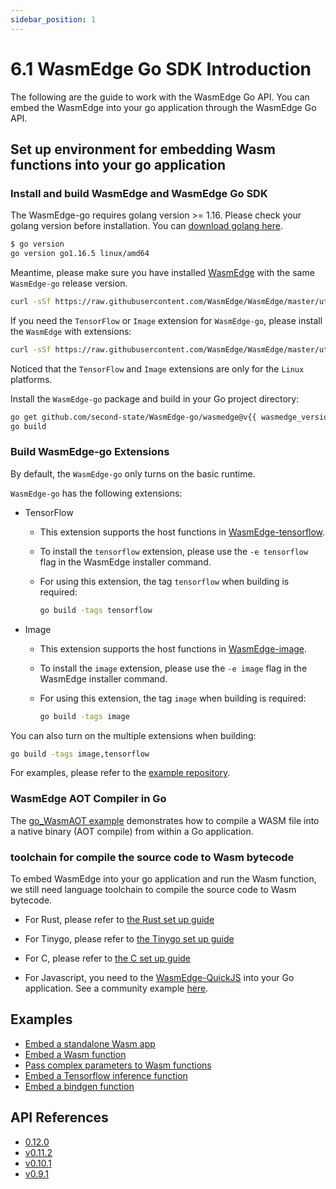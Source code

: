 ```yaml
---
sidebar_position: 1
---
```


# 6.1 WasmEdge Go SDK Introduction

The following are the guide to work with the WasmEdge Go API. You can embed the WasmEdge into your go application through the WasmEdge Go API.

## Set up environment for embedding Wasm functions into your go application

### Install and build WasmEdge and WasmEdge Go SDK

The WasmEdge-go requires golang version >= 1.16. Please check your golang version before installation. You can [download golang here](https://golang.org/dl/).

```bash
$ go version
go version go1.16.5 linux/amd64
```

Meantime, please make sure you have installed [WasmEdge](/develop/build-and-run/install) with the same `WasmEdge-go` release version.

```bash
curl -sSf https://raw.githubusercontent.com/WasmEdge/WasmEdge/master/utils/install.sh | bash -s -- -v {{ wasmedge_version }}
```

If you need the `TensorFlow` or `Image` extension for `WasmEdge-go`, please install the `WasmEdge` with extensions:

```bash
curl -sSf https://raw.githubusercontent.com/WasmEdge/WasmEdge/master/utils/install.sh | bash -s -- -v {{ wasmedge_version }} -e tensorflow,image
```

Noticed that the `TensorFlow` and `Image` extensions are only for the `Linux` platforms.

Install the `WasmEdge-go` package and build in your Go project directory:

```bash
go get github.com/second-state/WasmEdge-go/wasmedge@v{{ wasmedge_version }}
go build
```

### Build WasmEdge-go Extensions

By default, the `WasmEdge-go` only turns on the basic runtime.

`WasmEdge-go` has the following extensions:

-   TensorFlow

    -   This extension supports the host functions in [WasmEdge-tensorflow](https://github.com/second-state/WasmEdge-tensorflow).
    -   To install the `tensorflow` extension, please use the `-e tensorflow` flag in the WasmEdge installer command.
    -   For using this extension, the tag `tensorflow` when building is required:

        ```bash
        go build -tags tensorflow
        ```

-   Image

    -   This extension supports the host functions in [WasmEdge-image](https://github.com/second-state/WasmEdge-image).
    -   To install the `image` extension, please use the `-e image` flag in the WasmEdge installer command.
    -   For using this extension, the tag `image` when building is required:

        ```bash
        go build -tags image
        ```

You can also turn on the multiple extensions when building:

```bash
go build -tags image,tensorflow
```

For examples, please refer to the [example repository](https://github.com/second-state/WasmEdge-go-examples/).

### WasmEdge AOT Compiler in Go

The [go_WasmAOT example](https://github.com/second-state/WasmEdge-go-examples/tree/master/go_WasmAOT) demonstrates how to compile a WASM file into a native binary (AOT compile) from within a Go application.

### toolchain for compile the source code to Wasm bytecode

To embed WasmEdge into your go application and run the Wasm function, we still need language toolchain to compile the source code to Wasm bytecode.

-   For Rust, please refer to [the Rust set up guide](/develop/rust/setup)

-   For Tinygo, please refer to [the Tinygo set up guide](/develop/go/hello_world)

-   For C, please refer to [the C set up guide](/develop/c/hello_world)

-   For Javascript, you need to the [WasmEdge-QuickJS](https://github.com/second-state/wasmedge-quickjs) into your Go application. See a community example [here](https://github.com/Edgenesis/wasm-shifu-demo).

## Examples

-   [Embed a standalone Wasm app](/embed/go/app)
-   [Embed a Wasm function](/embed/go/function)
-   [Pass complex parameters to Wasm functions](/embed/go/passing_data)
-   [Embed a Tensorflow inference function](/embed/go/ai)
-   [Embed a bindgen function](/embed/go/bindgen)

## API References

-   [0.12.0](/embed/go/reference/0.12.0)
-   [v0.11.2](/embed/go/reference/0.11.2)
-   [v0.10.1](/embed/go/reference/0.10.1)
-   [v0.9.1](/embed/go/reference/0.9.1)
